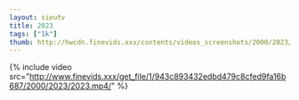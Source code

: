 ```yaml
--- 
layout: sieutv
title: 2023
tags: ["1k"]
thumb: http://hwcdn.finevids.xxx/contents/videos_screenshots/2000/2023/preview.mp4.jpg
---
```

{% include video src="http://www.finevids.xxx/get_file/1/943c893432edbd479c8cfed9fa16b687/2000/2023/2023.mp4/" %} 
